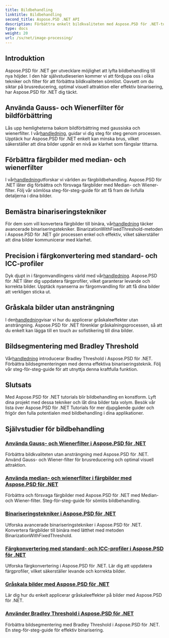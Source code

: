 ```yaml
---
title: Bildbehandling
linktitle: Bildbehandling
second_title: Aspose.PSD .NET API
description: Förbättra enkelt bildkvaliteten med Aspose.PSD för .NET-tutorials. Lär dig tekniker som Gauss- och Wienerfilter, färgkonvertering, binarisering och mer.
type: docs
weight: 20
url: /sv/net/image-processing/
---
```


## Introduktion

Aspose.PSD för .NET ger utvecklare möjlighet att lyfta bildbehandling till nya höjder. I den här självstudieserien kommer vi att fördjupa oss i olika tekniker och filter för att förbättra bildkvaliteten sömlöst. Oavsett om du siktar på brusreducering, optimal visuell attraktion eller effektiv binarisering, har Aspose.PSD för .NET dig täckt.

## Använda Gauss- och Wienerfilter för bildförbättring
 Lås upp hemligheterna bakom bildförbättring med gaussiska och wienerfilter. I vår[handledning](./apply-gaussian-wiener-filters/), guidar vi dig steg för steg genom processen. Upptäck hur Aspose.PSD för .NET enkelt kan minska brus, vilket säkerställer att dina bilder uppnår en nivå av klarhet som fängslar tittarna.

## Förbättra färgbilder med median- och wienerfilter
 I vår[handledning](./apply-median-wiener-filters-color-images/)utforskar vi världen av färgbildbehandling. Aspose.PSD för .NET låter dig förbättra och försvaga färgbilder med Median- och Wiener-filter. Följ vår sömlösa steg-för-steg-guide för att få fram de livfulla detaljerna i dina bilder.

## Bemästra binariseringstekniker
 För dem som vill konvertera färgbilder till binära, vår[handledning](./binarization-techniques/) täcker avancerade binariseringstekniker. BinarizationWithFixedThreshold-metoden i Aspose.PSD för .NET gör processen enkel och effektiv, vilket säkerställer att dina bilder kommunicerar med klarhet.

## Precision i färgkonvertering med standard- och ICC-profiler
 Dyk djupt in i färgomvandlingens värld med vår[handledning](./color-conversion-default-icc-profiles/). Aspose.PSD för .NET låter dig uppdatera färgprofiler, vilket garanterar levande och korrekta bilder. Upptäck nyanserna av färgomvandling för att få dina bilder att verkligen sticka ut.

## Gråskala bilder utan ansträngning
 I den[handledning](./grayscaling-images/)visar vi hur du applicerar gråskaleeffekter utan ansträngning. Aspose.PSD för .NET förenklar gråskalningsprocessen, så att du enkelt kan lägga till en touch av sofistikering till dina bilder.

## Bildsegmentering med Bradley Threshold
 Vår[handledning](./apply-bradley-threshold/) introducerar Bradley Threshold i Aspose.PSD för .NET. Förbättra bildsegmenteringen med denna effektiva binariseringsteknik. Följ vår steg-för-steg-guide för att utnyttja denna kraftfulla funktion.

## Slutsats
Med Aspose.PSD för .NET tutorials blir bildbehandling en konstform. Lyft dina projekt med dessa tekniker och låt dina bilder tala volym. Besök vår lista över Aspose.PSD för .NET Tutorials för mer djupgående guider och frigör den fulla potentialen med bildbehandling i dina applikationer.

## Självstudier för bildbehandling
### [Använda Gauss- och Wienerfilter i Aspose.PSD för .NET](./apply-gaussian-wiener-filters/)
Förbättra bildkvaliteten utan ansträngning med Aspose.PSD för .NET. Använd Gauss- och Wiener-filter för brusreducering och optimal visuell attraktion.
### [Använda median- och wienerfilter i färgbilder med Aspose.PSD för .NET](./apply-median-wiener-filters-color-images/)
Förbättra och försvaga färgbilder med Aspose.PSD för .NET med Median- och Wiener-filter. Steg-för-steg-guide för sömlös bildbehandling.
### [Binariseringstekniker i Aspose.PSD för .NET](./binarization-techniques/)
Utforska avancerade binariseringstekniker i Aspose.PSD för .NET. Konvertera färgbilder till binära med lätthet med metoden BinarizationWithFixedThreshold.
### [Färgkonvertering med standard- och ICC-profiler i Aspose.PSD för .NET](./color-conversion-default-icc-profiles/)
Utforska färgkonvertering i Aspose.PSD för .NET. Lär dig att uppdatera färgprofiler, vilket säkerställer levande och korrekta bilder.
### [Gråskala bilder med Aspose.PSD för .NET](./grayscaling-images/)
Lär dig hur du enkelt applicerar gråskaleeffekter på bilder med Aspose.PSD för .NET.
### [Använder Bradley Threshold i Aspose.PSD för .NET](./apply-bradley-threshold/)
Förbättra bildsegmentering med Bradley Threshold i Aspose.PSD för .NET. En steg-för-steg-guide för effektiv binarisering.